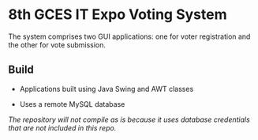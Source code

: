 # 8th GCES IT Expo Voting System
The system comprises two GUI applications: one for voter registration and the other for vote submission.

## Build
* Applications built using Java Swing and AWT classes

* Uses a remote MySQL database

_The repository will not compile as is because it uses database credentials that are not included in this repo._
